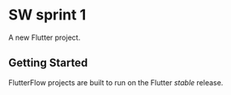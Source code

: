 # SW sprint 1

A new Flutter project.

## Getting Started

FlutterFlow projects are built to run on the Flutter _stable_ release.
